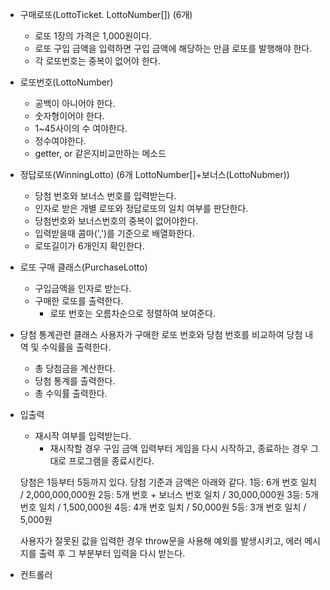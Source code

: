 - 구매로또(LottoTicket. LottoNumber[]) (6개)

  - 로또 1장의 가격은 1,000원이다.
  - 로또 구입 금액을 입력하면 구입 금액에 해당하는 만큼 로또를 발행해야 한다.
  - 각 로또번호는 중복이 없어야 한다.

- 로또번호(LottoNumber)

  - 공백이 아니어야 한다.
  - 숫자형이어야 한다.
  - 1~45사이의 수 여야한다.
  - 정수여야한다.
  - getter, or 같은지비교만하는 메소드

- 정답로또(WinningLotto) (6개 LottoNumber[]+보너스(LottoNubmer))

  - 당첨 번호와 보너스 번호를 입력받는다.
  - 인자로 받은 개별 로또와 정답로또의 일치 여부를 판단한다.
  - 당첨번호와 보너스번호의 중복이 없어야한다.
  - 입력받을때 콤마(',')를 기준으로 배열화한다.
  - 로또길이가 6개인지 확인한다.

- 로또 구매 클래스(PurchaseLotto)

  - 구입금액을 인자로 받는다.
  - 구매한 로또를 출력한다.
    - 로또 번호는 오름차순으로 정렬하여 보여준다.

- 당첨 통계관련 클래스 사용자가 구매한 로또 번호와 당첨 번호를 비교하여 당첨 내역 및 수익률을 출력한다.

  - 총 당첨금을 계산한다.
  - 당첨 통계를 출력한다.
  - 총 수익률 출력한다.

- 입출력

  - 재시작 여부를 입력받는다.
    - 재시작할 경우 구입 금액 입력부터 게임을 다시 시작하고, 종료하는 경우 그대로 프로그램을 종료시킨다.

  당첨은 1등부터 5등까지 있다. 당첨 기준과 금액은 아래와 같다. 1등: 6개 번호 일치 / 2,000,000,000원 2등: 5개 번호 + 보너스 번호 일치 / 30,000,000원 3등: 5개 번호 일치 / 1,500,000원 4등: 4개 번호 일치 / 50,000원 5등: 3개 번호 일치 / 5,000원

  사용자가 잘못된 값을 입력한 경우 throw문을 사용해 예외를 발생시키고, 에러 메시지를 출력 후 그 부분부터 입력을 다시 받는다.

- 컨트롤러
